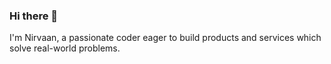 ### Hi there 👋
I'm Nirvaan, a passionate coder eager to build products and services which solve real-world problems.

